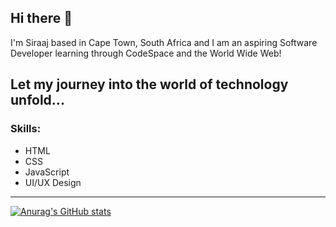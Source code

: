 ## Hi there 👋


I'm Siraaj based in Cape Town, South Africa and I am an aspiring Software Developer learning through CodeSpace and the World Wide Web!

Let my journey into the world of technology unfold...
---
### Skills:
- HTML
- CSS
- JavaScript
- UI/UX Design
---


[![Anurag's GitHub stats](https://github-readme-stats.vercel.app/api?username=siraajisaacs)](https://github.com/anuraghazra/github-readme-stats)
